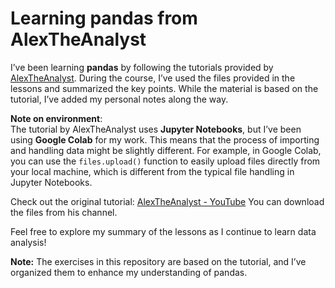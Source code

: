 # Learning pandas from AlexTheAnalyst

I’ve been learning **pandas** by following the tutorials provided by [AlexTheAnalyst](https://www.youtube.com/@AlexTheAnalyst). During the course, I’ve used the files provided in the lessons and summarized the key points. While the material is based on the tutorial, I’ve added my personal notes along the way.

**Note on environment**:  
The tutorial by AlexTheAnalyst uses **Jupyter Notebooks**, but I’ve been using **Google Colab** for my work. This means that the process of importing and handling data might be slightly different. For example, in Google Colab, you can use the `files.upload()` function to easily upload files directly from your local machine, which is different from the typical file handling in Jupyter Notebooks.

Check out the original tutorial: [AlexTheAnalyst - YouTube](https://www.youtube.com/@AlexTheAnalyst)
You can download the files from his channel.

Feel free to explore my summary of the lessons as I continue to learn data analysis!

**Note:** The exercises in this repository are based on the tutorial, and I’ve organized them to enhance my understanding of pandas.
